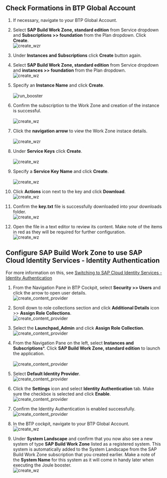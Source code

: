 ## Check Formations in BTP Global Account
1. If necessary, navigate to your BTP Global Account.

2. Select **SAP Build Work Zone, standard edition** from Service dropdown and **Subscriptions >> foundation** from the Plan dropdown. Click **Create**.</br> 
![create_wzr](1.jpg)   

3. Under **Instances and Subscriptions** click **Create** button again. 
4. Select **SAP Build Work Zone, standard edition** from Service dropdown and **instances >> foundation** from the Plan dropdown.</br>
![create_wz](3.jpg)  

5. Specify an **Instance Name** and click **Create**.</br>         
![run_booster](4.jpg)

6. Confirm the subscription to the Work Zone and creation of the instance is successful.</br>                                                        
![create_wz](5.jpg)

7. Click the **navigation arrow** to view the Work Zone instace details.</br>                                     
![create_wzr](6-1.jpg)

8. Under **Service Keys** click **Create**.</br>                                                       
![create_wz](7.jpg)

9. Specify a **Service Key Name** and click **Create**.</br>                  
![create_wz](8.jpg)

10. Click **Actions** icon next to the key and click **Download**.</br>
![create_wz](9.jpg)

11. Confirm the **key.txt** file is successfully downloaded into your downloads folder.</br>
![create_wz](10.jpg)

12. Open the file in a text editor to review its content.  Make note of the items in red as they will be required for further configuration.</br>
![create_wz](11.jpg)

## Configure SAP Build Work Zone to use SAP Cloud Identity Services - Identity Authentication
For more information on this, see [Switching to SAP Cloud Identity Services - Identity Authentication](https://help.sap.com/docs/build-work-zone-standard-edition/sap-build-work-zone-standard-edition/switching-to-sap-cloud-identity-services-identity-authentication?q=identity+authentication)
1. From the Navigation Pane in BTP Cockpit, select **Security >> Users** and click the arrow to open user details.</br>
![create_content_provider](13.jpg)

2. Scroll down to role collections section and click **Additional Details** icon >> **Assign Role Collections**.</br> 
![create_content_provider](14.jpg)   

3. Select the **Launchpad_Admin** and click **Assign Role Collection**.</br>
![create_content_provider](15.jpg) 

4. From the Navigation Pane on the left, select **Instances and Subscriptions***. Click **SAP Build Work Zone, standard edition** to launch the application.</br>  
![create_content_provider](16.jpg) 

5. Select **Default Identity Provider**.</br>
![create_content_provider](17.jpg)

6. Click the **Settings** icon and select **Identity Authentication** tab.  Make sure the checkbox is selected and click **Enable**.</br>
![create_content_provider](18.jpg)

7. Confirm the Identity Authentication is enabled successfully.</br>
![create_content_provider](19.jpg)

8.  In the BTP cockpit, navigate to your BTP Global Account.</br>
![create_wz](11-1.jpg)
15.  Under **System Landscape** and confirm that you now also see a new system of type **SAP Build Work Zone** listed as a registered system.  This system is automatically added to the System Landscape from the SAP Build Work Zone subscription that you created earlier.  Make a note of the **System Name** for this system as it will come in handy later when executing the Joule booster.</br>
![create_wz](20.jpg)
